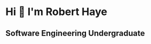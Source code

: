 Hi 👋 I'm Robert Haye
==================================

Software Engineering Undergraduate
----------------------------------
